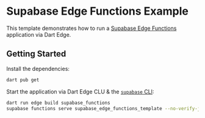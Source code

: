 # Supabase Edge Functions Example

This template demonstrates how to run a [Supabase Edge Functions](https://supabase.com/docs/guides/functions) application via Dart Edge.

## Getting Started

Install the dependencies:

```bash
dart pub get
```

Start the application via Dart Edge CLU & the [`supabase` CLI](https://supabase.com/docs/guides/cli):

```bash
dart run edge build supabase_functions
supabase functions serve supabase_edge_functions_template --no-verify-jwt
```
 